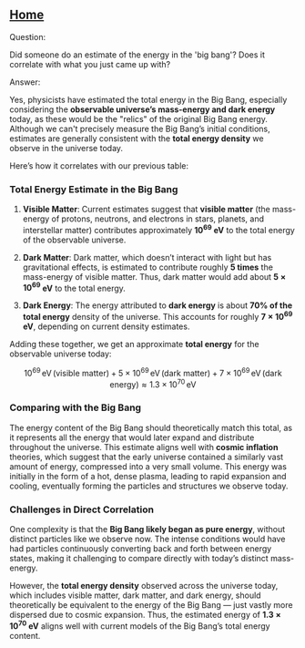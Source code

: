 [Home](https://t2m.io/VwvDcuw)
---

Question:

Did someone do an estimate of the energy in the 'big bang'? Does it correlate with what you just came up with?

Answer:

Yes, physicists have estimated the total energy in the Big Bang, especially considering the **observable universe’s mass-energy and dark energy** today, as these would be the "relics" of the original Big Bang energy. Although we can't precisely measure the Big Bang’s initial conditions, estimates are generally consistent with the **total energy density** we observe in the universe today.

Here’s how it correlates with our previous table:

### Total Energy Estimate in the Big Bang

1. **Visible Matter**: Current estimates suggest that **visible matter** (the mass-energy of protons, neutrons, and electrons in stars, planets, and interstellar matter) contributes approximately **$10^{69}$ eV** to the total energy of the observable universe.

2. **Dark Matter**: Dark matter, which doesn’t interact with light but has gravitational effects, is estimated to contribute roughly **5 times** the mass-energy of visible matter. Thus, dark matter would add about **$5 \times 10^{69}$ eV** to the total energy.

3. **Dark Energy**: The energy attributed to **dark energy** is about **70% of the total energy** density of the universe. This accounts for roughly **$7 \times 10^{69}$ eV**, depending on current density estimates.

Adding these together, we get an approximate **total energy** for the observable universe today:

$$10^{69} \, \text{eV} \, (\text{visible matter}) + 5 \times 10^{69} \, \text{eV} \, (\text{dark matter}) + 7 \times 10^{69} \, \text{eV} \, (\text{dark energy}) \approx 1.3 \times 10^{70} \, \text{eV}$$

### Comparing with the Big Bang

The energy content of the Big Bang should theoretically match this total, as it represents all the energy that would later expand and distribute throughout the universe. This estimate aligns well with **cosmic inflation** theories, which suggest that the early universe contained a similarly vast amount of energy, compressed into a very small volume. This energy was initially in the form of a hot, dense plasma, leading to rapid expansion and cooling, eventually forming the particles and structures we observe today.

### Challenges in Direct Correlation

One complexity is that the **Big Bang likely began as pure energy**, without distinct particles like we observe now. The intense conditions would have had particles continuously converting back and forth between energy states, making it challenging to compare directly with today’s distinct mass-energy.

However, the **total energy density** observed across the universe today, which includes visible matter, dark matter, and dark energy, should theoretically be equivalent to the energy of the Big Bang — just vastly more dispersed due to cosmic expansion. Thus, the estimated energy of **$1.3 \times 10^{70}$ eV** aligns well with current models of the Big Bang’s total energy content.

